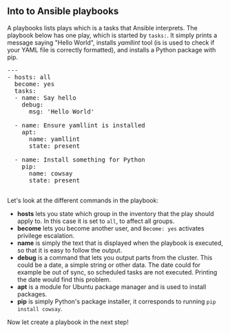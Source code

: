 ## Into to Ansible playbooks

A playbooks lists plays which is a tasks that Ansible interprets. The playbook below has one play, which is started by `tasks:`. It simply prints a message saying "Hello World", installs _yamllint_ tool (is is used to check if your YAML file is correctly formatted), and installs a Python package with pip.

<pre class="file"
 data-filename="./playbook.yml"
  data-target="replace">
---
- hosts: all
  become: yes
  tasks:
  - name: Say hello
    debug:
      msg: 'Hello World'

  - name: Ensure yamllint is installed
    apt:
      name: yamllint
      state: present

  - name: Install something for Python
    pip:
      name: cowsay
      state: present

</pre>

Let's look at the different commands in the playbook:
- __hosts__ lets you state which group in the inventory that the play should apply to. In this case it is set to `all`, to affect all groups.
- __become__ lets you become another user, and `Become: yes` activates privilege escalation.
- __name__ is simply the text that is displayed when the playbook is executed, so that it is easy to follow the output.
- __debug__ is a command that lets you output parts from the cluster. This could be a date, a simple string or other data. The date could for example be out of sync, so scheduled tasks are not executed. Printing the date would find this problem.
- __apt__ is a module for Ubuntu package manager and is used to install packages.
- __pip__ is simply Python's package installer, it corresponds to running `pip install cowsay`.


Now let create a playbook in the next step!
